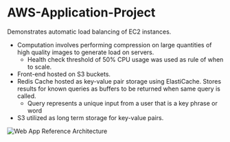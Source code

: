 # AWS-Application-Project

Demonstrates automatic load balancing of EC2 instances. 
* Computation involves performing compression on large quantities of high quality images to generate load on servers.
  * Health check threshold of 50% CPU usage was used as rule of when to scale.
* Front-end hosted on S3 buckets.
* Redis Cache hosted as key-value pair storage using ElastiCache. Stores results for known queries as buffers to be returned when same query is called.
  * Query represents a unique input from a user that is a key phrase or word 
* S3 utilized as long term storage for key-value pairs.



![Web App Reference Architecture](https://github.com/Twouloo/AWS-Application-Project/assets/150364814/277dae05-2d4f-4b12-98de-61ba213bb28c)

